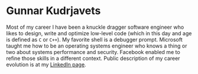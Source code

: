 # Gunnar Kudrjavets

Most of my career I have been a knuckle dragger software engineer
who likes to design, write and optimize low-level code (which in this day
and age is defined as `C` or `C++`).
My favorite shell is a debugger prompt.
Microsoft taught me how to be an operating systems engineer who knows
a thing or two about systems performance and security.
Facebook enabled me to refine those skills in a different context.
Public description of my career evolution is at my
[LinkedIn page](https://www.linkedin.com/in/gunnarku/).